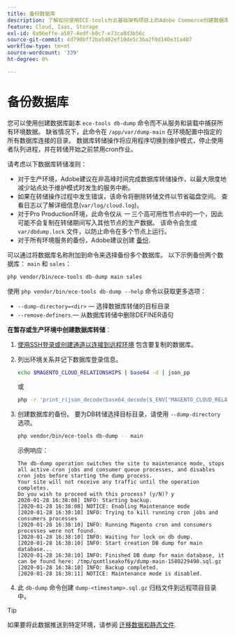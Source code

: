 ```yaml
---
title: 备份数据库
description: 了解如何使用ECE-tools为云基础架构项目上的Adobe Commerce创建数据库备份。
feature: Cloud, Iaas, Storage
exl-id: 8a96effe-a587-4edf-b0c7-e73ca8d3b56c
source-git-commit: 4d790bff2ba5d02ef10de5c36a2f0d140e31a407
workflow-type: tm+mt
source-wordcount: '339'
ht-degree: 0%

---
```


# 备份数据库

您可以使用创建数据库副本 `ece-tools db-dump` 命令而不从服务和装载中捕获所有环境数据。 缺省情况下，此命令在 `/app/var/dump-main` 在环境配置中指定的所有数据库连接的目录。 数据库转储操作将应用程序切换到维护模式，停止使用者队列进程，并在转储开始之前禁用cron作业。

请考虑以下数据库转储准则：

- 对于生产环境，Adobe建议在非高峰时间完成数据库转储操作，以最大限度地减少站点处于维护模式时发生的服务中断。
- 如果在转储操作过程中发生错误，该命令将删除转储文件以节省磁盘空间。 查看日志以了解详细信息(`var/log/cloud.log`)。
- 对于Pro Production环境，此命令仅从 _一_ 三个高可用性节点中的一个，因此可能不会复制在转储期间写入其他节点的生产数据。 该命令会生成 `var/dbdump.lock` 文件，以防止命令在多个节点上运行。
- 对于所有环境服务的备份，Adobe建议创建 [备份](snapshots.md).

可以通过将数据库名称附加到命令来选择备份多个数据库。 以下示例备份两个数据库： `main` 和 `sales`：

```bash
php vendor/bin/ece-tools db-dump main sales
```

使用 `php vendor/bin/ece-tools db-dump --help` 命令以获取更多选项：

- `--dump-directory=<dir>` — 选择数据库转储的目标目录
- `--remove-definers` — 从数据库转储中删除DEFINER语句

**在暂存或生产环境中创建数据库转储**：

1. [使用SSH登录或创建通道以连接到远程环境](../development/secure-connections.md) 包含要复制的数据库。

1. 列出环境关系并记下数据库登录信息。

   ```bash
   echo $MAGENTO_CLOUD_RELATIONSHIPS | base64 -d | json_pp
   ```

   或

   ```bash
   php -r 'print_r(json_decode(base64_decode($_ENV["MAGENTO_CLOUD_RELATIONSHIPS"]))->database);'
   ```

1. 创建数据库的备份。 要为DB转储选择目标目录，请使用 `--dump-directory` 选项。

   ```bash
   php vendor/bin/ece-tools db-dump -- main
   ```

   示例响应：

   ```terminal
   The db-dump operation switches the site to maintenance mode, stops all active cron jobs and consumer queue processes, and disables cron jobs before starting the dump process.
   Your site will not receive any traffic until the operation completes.
   Do you wish to proceed with this process? (y/N)? y
   2020-01-28 16:38:08] INFO: Starting backup.
   [2020-01-28 16:38:08] NOTICE: Enabling Maintenance mode
   [2020-01-28 16:38:10] INFO: Trying to kill running cron jobs and consumers processes
   [2020-01-28 16:38:10] INFO: Running Magento cron and consumers processes were not found.
   [2020-01-28 16:38:10] INFO: Waiting for lock on db dump.
   [2020-01-28 16:38:10] INFO: Start creation DB dump for main database...
   [2020-01-28 16:38:10] INFO: Finished DB dump for main database, it can be found here: /tmp/qxmtlseakof6y/dump-main-1580229490.sql.gz
   [2020-01-28 16:38:10] INFO: Backup completed.
   [2020-01-28 16:38:11] NOTICE: Maintenance mode is disabled.
   ```

1. 此 `db-dump` 命令创建 `dump-<timestamp>.sql.gz` 归档文件到远程项目目录中。

>[!TIP]
>
>如果要将此数据推送到特定环境，请参阅 [迁移数据和静态文件](../deploy/staging-production.md#migrate-static-files).
